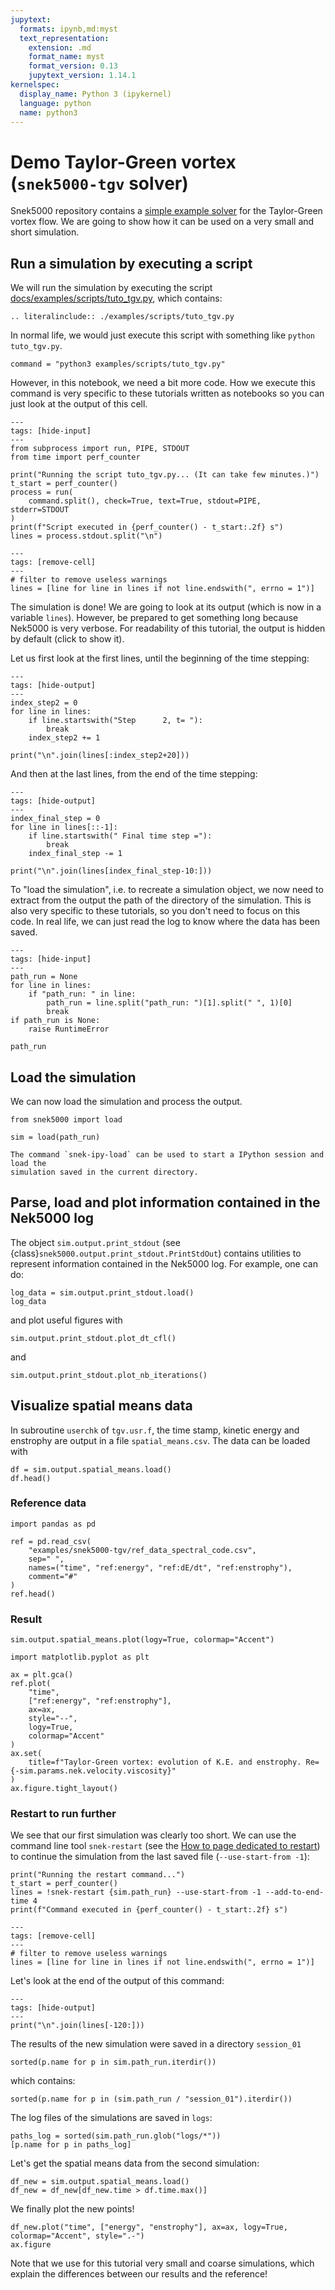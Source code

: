 ```yaml
---
jupytext:
  formats: ipynb,md:myst
  text_representation:
    extension: .md
    format_name: myst
    format_version: 0.13
    jupytext_version: 1.14.1
kernelspec:
  display_name: Python 3 (ipykernel)
  language: python
  name: python3
---
```


<!-- #region tags=[] -->

# Demo Taylor-Green vortex (`snek5000-tgv` solver)

Snek5000 repository contains a
[simple example solver](https://github.com/snek5000/snek5000/tree/main/docs/examples/snek5000-tgv)
for the Taylor-Green vortex flow. We are going to show how it can be used on a very
small and short simulation.

## Run a simulation by executing a script

We will run the simulation by executing the script
[docs/examples/scripts/tuto_tgv.py](https://github.com/snek5000/snek5000/tree/main/docs/examples/scripts/tuto_tgv.py),
which contains:

```{eval-rst}
.. literalinclude:: ./examples/scripts/tuto_tgv.py
```

In normal life, we would just execute this script with something like
`python tuto_tgv.py`.

```{code-cell} ipython3
command = "python3 examples/scripts/tuto_tgv.py"
```

However, in this notebook, we need a bit more code. How we execute this command is very
specific to these tutorials written as notebooks so you can just look at the output of
this cell.

```{code-cell} ipython3
---
tags: [hide-input]
---
from subprocess import run, PIPE, STDOUT
from time import perf_counter

print("Running the script tuto_tgv.py... (It can take few minutes.)")
t_start = perf_counter()
process = run(
    command.split(), check=True, text=True, stdout=PIPE,  stderr=STDOUT
)
print(f"Script executed in {perf_counter() - t_start:.2f} s")
lines = process.stdout.split("\n")
```

```{code-cell} ipython3
---
tags: [remove-cell]
---
# filter to remove useless warnings
lines = [line for line in lines if not line.endswith(", errno = 1")]
```

The simulation is done! We are going to look at its output (which is now in a variable
`lines`). However, be prepared to get something long because Nek5000 is very verbose.
For readability of this tutorial, the output is hidden by default (click to show it).

Let us first look at the first lines, until the beginning of the time stepping:

```{code-cell} ipython3
---
tags: [hide-output]
---
index_step2 = 0
for line in lines:
    if line.startswith("Step      2, t= "):
        break
    index_step2 += 1

print("\n".join(lines[:index_step2+20]))
```

And then at the last lines, from the end of the time stepping:

```{code-cell} ipython3
---
tags: [hide-output]
---
index_final_step = 0
for line in lines[::-1]:
    if line.startswith(" Final time step ="):
        break
    index_final_step -= 1

print("\n".join(lines[index_final_step-10:]))
```

To "load the simulation", i.e. to recreate a simulation object, we now need to extract
from the output the path of the directory of the simulation. This is also very specific
to these tutorials, so you don't need to focus on this code. In real life, we can just
read the log to know where the data has been saved.

```{code-cell} ipython3
---
tags: [hide-input]
---
path_run = None
for line in lines:
    if "path_run: " in line:
        path_run = line.split("path_run: ")[1].split(" ", 1)[0]
        break
if path_run is None:
    raise RuntimeError
```

```{code-cell} ipython3
path_run
```

## Load the simulation

We can now load the simulation and process the output.

<!-- #endregion -->

```{code-cell} ipython3
from snek5000 import load

sim = load(path_run)
```

```{admonition} Quickly start IPython and load a simulation
The command `snek-ipy-load` can be used to start a IPython session and load the
simulation saved in the current directory.
```

## Parse, load and plot information contained in the Nek5000 log

The object `sim.output.print_stdout` (see
{class}`snek5000.output.print_stdout.PrintStdOut`) contains utilities to represent
information contained in the Nek5000 log. For example, one can do:

```{code-cell} ipython3
log_data = sim.output.print_stdout.load()
log_data
```

and plot useful figures with

```{code-cell} ipython3
sim.output.print_stdout.plot_dt_cfl()
```

and

```{code-cell} ipython3
sim.output.print_stdout.plot_nb_iterations()
```

## Visualize spatial means data

In subroutine `userchk` of `tgv.usr.f`, the time stamp, kinetic energy and enstrophy are
output in a file `spatial_means.csv`. The data can be loaded with

```{code-cell} ipython3
df = sim.output.spatial_means.load()
df.head()
```

### Reference data

```{code-cell} ipython3
import pandas as pd

ref = pd.read_csv(
    "examples/snek5000-tgv/ref_data_spectral_code.csv",
    sep=" ",
    names=("time", "ref:energy", "ref:dE/dt", "ref:enstrophy"),
    comment="#"
)
ref.head()
```

### Result

```{code-cell} ipython3
sim.output.spatial_means.plot(logy=True, colormap="Accent")

import matplotlib.pyplot as plt

ax = plt.gca()
ref.plot(
    "time",
    ["ref:energy", "ref:enstrophy"],
    ax=ax,
    style="--",
    logy=True,
    colormap="Accent"
)
ax.set(
    title=f"Taylor-Green vortex: evolution of K.E. and enstrophy. Re={-sim.params.nek.velocity.viscosity}"
)
ax.figure.tight_layout()
```

### Restart to run further

We see that our first simulation was clearly too short. We can use the command line tool
`snek-restart` (see the [How to page dedicated to restart](./how-to/restart.md)) to
continue the simulation from the last saved file (`--use-start-from -1`):

```{code-cell} ipython3
print("Running the restart command...")
t_start = perf_counter()
lines = !snek-restart {sim.path_run} --use-start-from -1 --add-to-end-time 4
print(f"Command executed in {perf_counter() - t_start:.2f} s")
```

```{code-cell} ipython3
---
tags: [remove-cell]
---
# filter to remove useless warnings
lines = [line for line in lines if not line.endswith(", errno = 1")]
```

Let's look at the end of the output of this command:

```{code-cell} ipython3
---
tags: [hide-output]
---
print("\n".join(lines[-120:]))
```

The results of the new simulation were saved in a directory `session_01`

```{code-cell} ipython3
sorted(p.name for p in sim.path_run.iterdir())
```

which contains:

```{code-cell} ipython3
sorted(p.name for p in (sim.path_run / "session_01").iterdir())
```

The log files of the simulations are saved in `logs`:

```{code-cell} ipython3
paths_log = sorted(sim.path_run.glob("logs/*"))
[p.name for p in paths_log]
```

Let's get the spatial means data from the second simulation:

```{code-cell} ipython3
df_new = sim.output.spatial_means.load()
df_new = df_new[df_new.time > df.time.max()]
```

We finally plot the new points!

```{code-cell} ipython3
df_new.plot("time", ["energy", "enstrophy"], ax=ax, logy=True, colormap="Accent", style=".-")
ax.figure
```

Note that we use for this tutorial very small and coarse simulations, which explain the
differences between our results and the reference!
